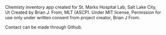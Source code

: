 Chemisty inventory app created for St. Marks Hospital Lab, Salt Lake City, Ut
Created by Brian J. From, MLT (ASCP).
Under MIT license, Permission for use only under written consent from project creator, Brian J From.

Contact can be made through Github.
